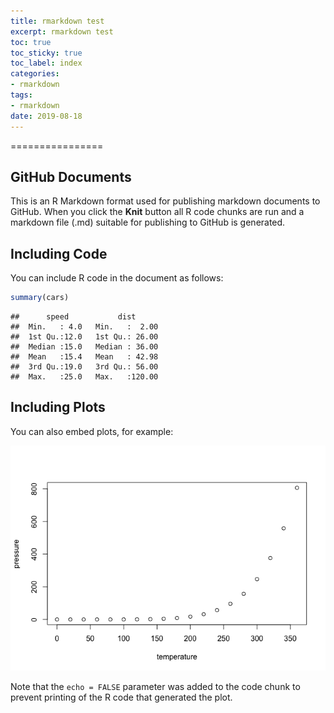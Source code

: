 ```yaml
---
title: rmarkdown test
excerpt: rmarkdown test
toc: true
toc_sticky: true
toc_label: index
categories:
- rmarkdown
tags:
- rmarkdown
date: 2019-08-18
---
```

================

## GitHub Documents

This is an R Markdown format used for publishing markdown documents to
GitHub. When you click the **Knit** button all R code chunks are run and
a markdown file (.md) suitable for publishing to GitHub is generated.

## Including Code

You can include R code in the document as follows:

``` r
summary(cars)
```

    ##      speed           dist       
    ##  Min.   : 4.0   Min.   :  2.00  
    ##  1st Qu.:12.0   1st Qu.: 26.00  
    ##  Median :15.0   Median : 36.00  
    ##  Mean   :15.4   Mean   : 42.98  
    ##  3rd Qu.:19.0   3rd Qu.: 56.00  
    ##  Max.   :25.0   Max.   :120.00

## Including Plots

You can also embed plots, for example:

![](2019-08-18-blogtest_files/figure-gfm/pressure-1.png)<!-- -->

Note that the `echo = FALSE` parameter was added to the code chunk to
prevent printing of the R code that generated the plot.
